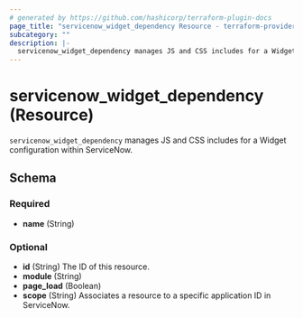 ```yaml
---
# generated by https://github.com/hashicorp/terraform-plugin-docs
page_title: "servicenow_widget_dependency Resource - terraform-provider-servicenow"
subcategory: ""
description: |-
  servicenow_widget_dependency manages JS and CSS includes for a Widget configuration within ServiceNow.
---
```


# servicenow_widget_dependency (Resource)

`servicenow_widget_dependency` manages JS and CSS includes for a Widget configuration within ServiceNow.



<!-- schema generated by tfplugindocs -->
## Schema

### Required

- **name** (String)

### Optional

- **id** (String) The ID of this resource.
- **module** (String)
- **page_load** (Boolean)
- **scope** (String) Associates a resource to a specific application ID in ServiceNow.



